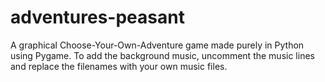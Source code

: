 # adventures-peasant
A graphical Choose-Your-Own-Adventure game made purely in Python using Pygame. To add the background music, uncomment the music lines and replace the filenames with your own music files.
